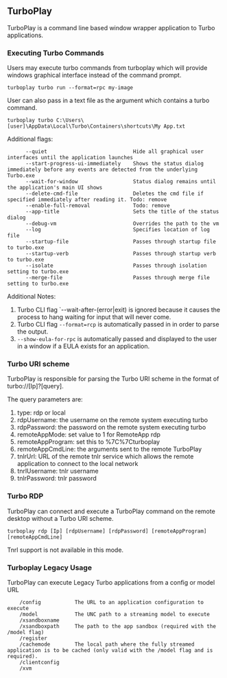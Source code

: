 ## TurboPlay
TurboPlay is a command line based window wrapper application to Turbo applications.


### Executing Turbo Commands
Users may execute turbo commands from turboplay which will provide windows graphical interface instead of the command prompt.

    turboplay turbo run --format=rpc my-image

User can also pass in a text file as the argument which contains a turbo command.

    turboplay turbo C:\Users\[user]\AppData\Local\Turbo\Containers\shortcuts\My App.txt
	
Additional flags:
```
      --quiet                            Hide all graphical user interfaces until the application launches
      --start-progress-ui-immediately    Shows the status dialog immediately before any events are detected from the underlying Turbo.exe
      --wait-for-window                  Status dialog remains until the application's main UI shows 
      --delete-cmd-file                  Deletes the cmd file if specified immediately after reading it. Todo: remove 
	  --enable-full-removal              Todo: remove
      --app-title                        Sets the title of the status dialog
	  --debug-vm                         Overrides the path to the vm
	  --log                              Specifies location of log file
	  --startup-file                     Passes through startup file to turbo.exe
	  --startup-verb                     Passes through startup verb to turbo.exe
	  --isolate                          Passes through isolation setting to turbo.exe
	  --merge-file                       Passes through merge file setting to turbo.exe
```
	
Additional Notes:
1. Turbo CLI flag `--wait-after-(error|exit) is ignored because it causes the process to hang waiting for input that will never come.
2. Turbo CLI flag `--format=rcp` is automatically passed in in order to parse the output.
3. `--show-eula-for-rpc` is automatically passed and displayed to the user in a window if a EULA exists for an application.
	
### Turbo URI scheme
TurboPlay is responsible for parsing the Turbo URI scheme in the format of turbo://[Ip]?[query].

The query parameters are:
1. type: rdp or local
2. rdpUsername: the username on the remote system executing turbo 
3. rdpPassword: the password on the remote system executing turbo
4. remoteAppMode: set value to 1 for RemoteApp rdp
5. remoteAppProgram: set this to %7C%7Cturboplay
6. remoteAppCmdLine: the arguments sent to the remote TurboPlay
7. tnlrUrl: URL of the remote tnlr service which allows the remote application to connect to the local network
8. tnrlUsername: tnlr username
9. tnlrPassword: tnlr password

### Turbo RDP
TurboPlay can connect and execute a TurboPlay command on the remote desktop without a Turbo URI scheme.

`turboplay rdp [Ip] [rdpUsername] [rdpPassword] [remoteAppProgram] [remoteAppCmdLine]`

Tnrl support is not available in this mode.

### Turboplay Legacy Usage
TurboPlay can execute Legacy Turbo applications from a config or model URL

```
    /config           The URL to an application configuration to execute
	/model            The UNC path to a streaming model to execute
	/xsandboxname
	/xsandboxpath     The path to the app sandbox (required with the /model flag)
	/register
	/cachemode        The local path where the fully streamed application is to be cached (only valid with the /model flag and is required).
	/clientconfig
	/xvm
```

